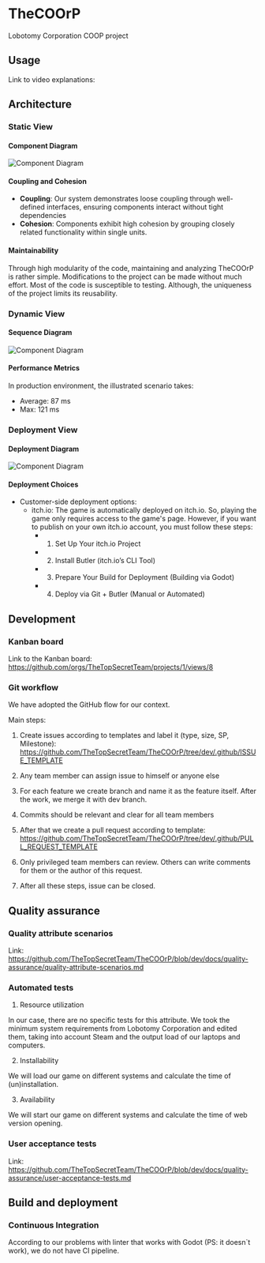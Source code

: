 # TheCOOrP
Lobotomy Corporation COOP project

## Usage

Link to video explanations: 

## Architecture

### Static View

#### Component Diagram
![Component Diagram](docs/architecture/static-view/Static_View.png)

#### Coupling and Cohesion
- **Coupling**: Our system demonstrates loose coupling through well-defined interfaces, ensuring components interact without tight dependencies
- **Cohesion**: Components exhibit high cohesion by grouping closely related functionality within single units.

#### Maintainability
Through high modularity of the code, maintaining and analyzing TheCOOrP is rather simple. 
Modifications to the project can be made without much effort. Most of the code is susceptible to testing.
Although, the uniqueness of the project limits its reusability.

### Dynamic View

#### Sequence Diagram
![Component Diagram](docs/architecture/dynamic-view/Dynamic_View.png)

#### Performance Metrics
In production environment, the illustrated scenario takes:
- Average: 87 ms
- Max: 121 ms

### Deployment View

#### Deployment Diagram
![Component Diagram](docs/architecture/deployment-view/Deployment_View.png)

#### Deployment Choices
- Customer-side deployment options:
  - itch.io: The game is automatically deployed on itch.io. So, playing the game only requires access to the game's page.
	However, if you want to publish on your own itch.io account, you must follow these steps:
	- 1. Set Up Your itch.io Project
	- 2. Install Butler (itch.io’s CLI Tool)
	- 3. Prepare Your Build for Deployment (Building via Godot)
	- 4. Deploy via Git + Butler (Manual or Automated)


## Development

### Kanban board

Link to the Kanban board:
https://github.com/orgs/TheTopSecretTeam/projects/1/views/8

### Git workflow

We have adopted the GitHub flow for our context.

Main steps:

1. Сreate issues according to templates and label it (type, size, SP, Milestone): https://github.com/TheTopSecretTeam/TheCOOrP/tree/dev/.github/ISSUE_TEMPLATE

2. Any team member can assign issue to himself or anyone else

3. For each feature we create branch and name it as the feature itself. After the work, we merge it with dev branch.

4. Commits should be relevant and clear for all team members

5. After that we create a pull request according to template: https://github.com/TheTopSecretTeam/TheCOOrP/tree/dev/.github/PULL_REQUEST_TEMPLATE

6. Only privileged team members can review. Others can write comments for them or the author of this request.

7. After all these steps, issue can be closed.

## Quality assurance

### Quality attribute scenarios

Link: https://github.com/TheTopSecretTeam/TheCOOrP/blob/dev/docs/quality-assurance/quality-attribute-scenarios.md

### Automated tests

1. Resource utilization

In our case, there are no specific tests for this attribute. We took the minimum system requirements from Lobotomy Corporation and edited them, taking into account Steam and the output load of our laptops and computers.

2. Installability

We will load our game on different systems and calculate the time of (un)installation.

3. Availability

We will start our game on different systems and calculate the time of web version opening.

### User acceptance tests

Link: https://github.com/TheTopSecretTeam/TheCOOrP/blob/dev/docs/quality-assurance/user-acceptance-tests.md

## Build and deployment

### Continuous Integration

According to our problems with linter that works with Godot (PS: it doesn`t work), we do not have CI pipeline.
